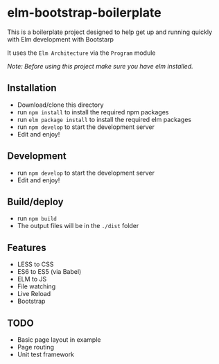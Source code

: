 # elm-bootstrap-boilerplate
This is a boilerplate project designed to help get up and running quickly with Elm development with Bootstarp

It uses the `Elm Architecture` via the `Program` module

*Note: Before using this project make sure you have elm installed.*

## Installation
- Download/clone this directory
- run `npm install` to install the required npm packages
- run `elm package install` to install the required elm packages
- run `npm develop` to start the development server
- Edit and enjoy!

## Development
- run `npm develop` to start the development server
- Edit and enjoy!

## Build/deploy
- run `npm build`
- The output files will be in the `./dist` folder

## Features
- LESS to CSS
- ES6 to ES5 (via Babel)
- ELM to JS
- File watching
- Live Reload
- Bootstrap


## TODO
- Basic page layout in example
- Page routing
- Unit test framework
